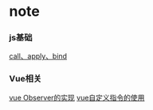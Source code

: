 # note
### js基础
[call、apply、bind](https://github.com/xuejianrong/note/issues/2)
### Vue相关
[vue Observer的实现](https://github.com/xuejianrong/note/issues/3)
[vue自定义指令的使用](https://github.com/xuejianrong/note/issues/4)